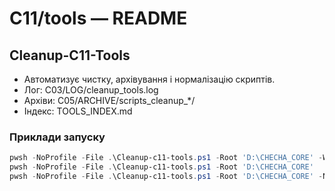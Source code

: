 # C11/tools — README

## Cleanup-C11-Tools

- Автоматизує чистку, архівування і нормалізацію скриптів.
- Лог: C03/LOG/cleanup_tools.log
- Архіви: C05/ARCHIVE/scripts_cleanup_*/
- Індекс: TOOLS_INDEX.md

### Приклади запуску
```powershell
pwsh -NoProfile -File .\Cleanup-c11-tools.ps1 -Root 'D:\CHECHA_CORE' -WhatIf -DryRun
pwsh -NoProfile -File .\Cleanup-c11-tools.ps1 -Root 'D:\CHECHA_CORE'
pwsh -NoProfile -File .\Cleanup-c11-tools.ps1 -Root 'D:\CHECHA_CORE' -NormalizeNames -Confirm:$false
```


